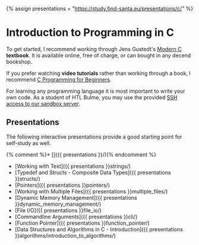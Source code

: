 {% assign presentations = "https://study.find-santa.eu/presentations/c/" %}

# Introduction to Programming in C

To get started, I recommend working through Jens Gustedt's
[Modern C](https://gustedt.gitlabpages.inria.fr/modern-c/) **textbook**. It is
available online, free of charge, or can bought in any decend bookshop.

If you prefer watching **video tutorials** rather than working through a book,
I recommend
[C Programming for Beginners](https://www.youtube.com/playlist?list=PL98qAXLA6aftD9ZlnjpLhdQAOFI8xIB6e).

For learning any programming language it is most important to write your own
code. As a student of HTL Bulme, you may use the provided
[SSH access to our sandbox server](/linux/ssh.html).

## Presentations
The following interactive presentations provide a good starting point for
self-study as well.

{% comment %}* []({{ presentations }}/){% endcomment %}
* [Working with Text]({{ presentations }}strings/)
* [Typedef and Structs - Composite Data Types]({{ presentations }}structs/)
* [Pointers]({{ presentations }}pointers/)
* [Working with Multiple Files]({{ presentations }}multiple_files/)
* [Dynamic Memory Management]({{ presentations }}dynamic_memory_management/)
* [File I/O]({{ presentations }}file_io/)
* [Commandline Arguments]({{ presentations }}cli/)
* [Function Pointer]({{ presentations }}function_pointer/)
* [Data Structures and Algorithms in C - Introduction]({{ presentations }}algorithms/introduction_to_algorithms/)
